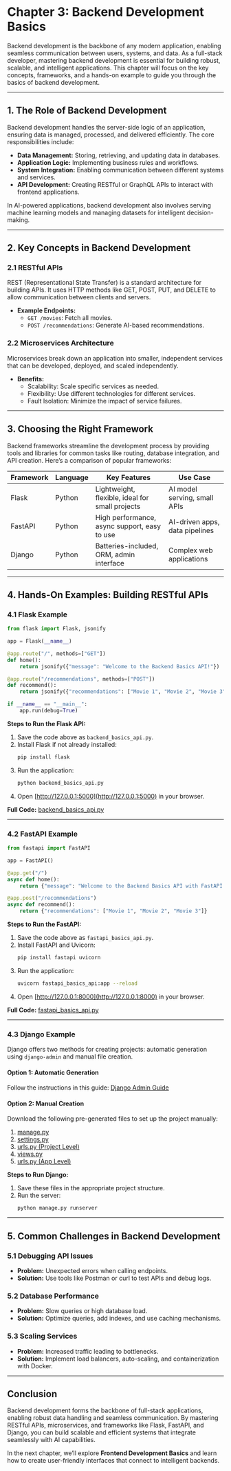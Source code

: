 
# Chapter 3: Backend Development Basics

Backend development is the backbone of any modern application, enabling seamless communication between users, systems, and data. As a full-stack developer, mastering backend development is essential for building robust, scalable, and intelligent applications. This chapter will focus on the key concepts, frameworks, and a hands-on example to guide you through the basics of backend development.

---

## 1. The Role of Backend Development

Backend development handles the server-side logic of an application, ensuring data is managed, processed, and delivered efficiently. The core responsibilities include:

- **Data Management:** Storing, retrieving, and updating data in databases.
- **Application Logic:** Implementing business rules and workflows.
- **System Integration:** Enabling communication between different systems and services.
- **API Development:** Creating RESTful or GraphQL APIs to interact with frontend applications.

In AI-powered applications, backend development also involves serving machine learning models and managing datasets for intelligent decision-making.

---

## 2. Key Concepts in Backend Development

### **2.1 RESTful APIs**
REST (Representational State Transfer) is a standard architecture for building APIs. It uses HTTP methods like GET, POST, PUT, and DELETE to allow communication between clients and servers.

- **Example Endpoints:**
  - `GET /movies`: Fetch all movies.
  - `POST /recommendations`: Generate AI-based recommendations.

### **2.2 Microservices Architecture**
Microservices break down an application into smaller, independent services that can be developed, deployed, and scaled independently.

- **Benefits:**
  - Scalability: Scale specific services as needed.
  - Flexibility: Use different technologies for different services.
  - Fault Isolation: Minimize the impact of service failures.

---

## 3. Choosing the Right Framework

Backend frameworks streamline the development process by providing tools and libraries for common tasks like routing, database integration, and API creation. Here’s a comparison of popular frameworks:

| Framework       | Language   | Key Features                                      | Use Case                         |
|-----------------|------------|--------------------------------------------------|-----------------------------------|
| Flask           | Python     | Lightweight, flexible, ideal for small projects | AI model serving, small APIs     |
| FastAPI         | Python     | High performance, async support, easy to use    | AI-driven apps, data pipelines   |
| Django          | Python     | Batteries-included, ORM, admin interface        | Complex web applications         |

---

## 4. Hands-On Examples: Building RESTful APIs

### **4.1 Flask Example**

```python
from flask import Flask, jsonify

app = Flask(__name__)

@app.route("/", methods=["GET"])
def home():
    return jsonify({"message": "Welcome to the Backend Basics API!"})

@app.route("/recommendations", methods=["POST"])
def recommend():
    return jsonify({"recommendations": ["Movie 1", "Movie 2", "Movie 3"]})

if __name__ == "__main__":
    app.run(debug=True)
```

**Steps to Run the Flask API:**
1. Save the code above as `backend_basics_api.py`.
2. Install Flask if not already installed:
   ```bash
   pip install flask
   ```
3. Run the application:
   ```bash
   python backend_basics_api.py
   ```
4. Open [http://127.0.0.1:5000](http://127.0.0.1:5000) in your browser.

**Full Code:** [backend_basics_api.py](../code/chapter3/backend_basics_api.py)

---

### **4.2 FastAPI Example**

```python
from fastapi import FastAPI

app = FastAPI()

@app.get("/")
async def home():
    return {"message": "Welcome to the Backend Basics API with FastAPI!"}

@app.post("/recommendations")
async def recommend():
    return {"recommendations": ["Movie 1", "Movie 2", "Movie 3"]}
```

**Steps to Run the FastAPI:**
1. Save the code above as `fastapi_basics_api.py`.
2. Install FastAPI and Uvicorn:
   ```bash
   pip install fastapi uvicorn
   ```
3. Run the application:
   ```bash
   uvicorn fastapi_basics_api:app --reload
   ```
4. Open [http://127.0.0.1:8000](http://127.0.0.1:8000) in your browser.

**Full Code:** [fastapi_basics_api.py](../code/chapter3/fastapi_basics_api.py)

---

### **4.3 Django Example**

Django offers two methods for creating projects: automatic generation using `django-admin` and manual file creation.

#### **Option 1: Automatic Generation**

Follow the instructions in this guide: [Django Admin Guide](../code/chapter3/django/django_admin_guide.txt)

#### **Option 2: Manual Creation**

Download the following pre-generated files to set up the project manually:

1. [manage.py](../code/chapter3/django/backend_basics_manage.py)
2. [settings.py](../code/chapter3/django/backend_basics_settings.py)
3. [urls.py (Project Level)](../code/chapter3/django/backend_basics_urls.py)
4. [views.py](../code/chapter3/django/data/backend_basics_app_views.py)
5. [urls.py (App Level)](../code/chapter3/django/backend_basics_app_urls.py)

**Steps to Run Django:**
1. Save these files in the appropriate project structure.
2. Run the server:
   ```bash
   python manage.py runserver
   ```

---

## 5. Common Challenges in Backend Development

### **5.1 Debugging API Issues**
- **Problem:** Unexpected errors when calling endpoints.
- **Solution:** Use tools like Postman or curl to test APIs and debug logs.

### **5.2 Database Performance**
- **Problem:** Slow queries or high database load.
- **Solution:** Optimize queries, add indexes, and use caching mechanisms.

### **5.3 Scaling Services**
- **Problem:** Increased traffic leading to bottlenecks.
- **Solution:** Implement load balancers, auto-scaling, and containerization with Docker.

---

## Conclusion

Backend development forms the backbone of full-stack applications, enabling robust data handling and seamless communication. By mastering RESTful APIs, microservices, and frameworks like Flask, FastAPI, and Django, you can build scalable and efficient systems that integrate seamlessly with AI capabilities.

In the next chapter, we’ll explore **Frontend Development Basics** and learn how to create user-friendly interfaces that connect to intelligent backends.

